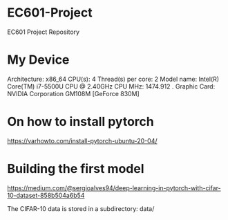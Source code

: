 # EC601-Project
EC601 Project Repository

# My Device
Architecture:                    x86_64
CPU(s):                          4
Thread(s) per core:              2
Model name:                      Intel(R) Core(TM) i7-5500U CPU @ 2.40GHz
CPU MHz:                         1474.912
.
Graphic Card:                    NVIDIA Corporation GM108M [GeForce 830M] 


# On how to install pytorch
https://varhowto.com/install-pytorch-ubuntu-20-04/

# Building the first model
https://medium.com/@sergioalves94/deep-learning-in-pytorch-with-cifar-10-dataset-858b504a6b54

The CIFAR-10 data is stored in a subdirectory: data/
